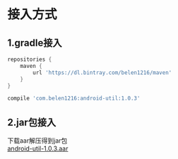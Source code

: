 # 接入方式
## 1.gradle接入
``` gradle
repositories {
    maven {
        url 'https://dl.bintray.com/belen1216/maven'
    }
}
```

``` gradle
compile 'com.belen1216:android-util:1.0.3'
```
## 2.jar包接入
下载aar解压得到jar包  
[android-util-1.0.3.aar](https://dl.bintray.com/belen1216/maven/com/belen1216/android-util/1.0.3/android-util-1.0.3.aar)